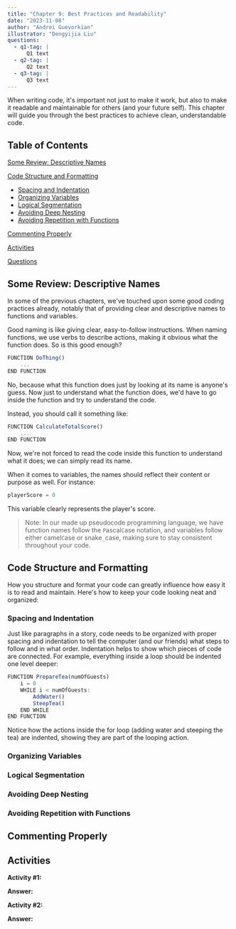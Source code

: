 ```yaml
---
title: "Chapter 9: Best Practices and Readability"
date: "2023-11-08"
author: "Andrei Guevorkian"
illustrator: "Dengyijia Liu"
questions:
  - q1-tag: |
      Q1 text
  - q2-tag: |
      Q2 text
  - q3-tag: |
      Q3 text
---
```


When writing code, it's important not just to make it work, but also to make it readable and maintainable for others (and your future self). This chapter will guide you through the best practices to achieve clean, understandable code.

## Table of Contents

[Some Review: Descriptive Names](#some-review-descriptive-names)

[Code Structure and Formatting](#code-structure-and-formatting)

- [Spacing and Indentation](#spacing-and-indentation)
- [Organizing Variables](#organizing-variables)
- [Logical Segmentation](#logical-segmentation)
- [Avoiding Deep Nesting](#avoiding-deep-nesting)
- [Avoiding Repetition with Functions](#avoiding-repetition-with-functions)

[Commenting Properly](#commenting-properly)

[Activities](#activities)

[Questions](#questions)

## Some Review: Descriptive Names

In some of the previous chapters, we've touched upon some good coding practices already, notably that of providing clear and descriptive names to functions and variables.

Good naming is like giving clear, easy-to-follow instructions. When naming functions, we use verbs to describe actions, making it obvious what the function does. So is this good enough?

```typescript
FUNCTION DoThing()
    ...
END FUNCTION
```

No, because what this function does just by looking at its name is anyone's guess. Now just to understand what the function does, we'd have to go inside the function and try to understand the code.

Instead, you should call it something like:

```typescript
FUNCTION CalculateTotalScore()
    ...
END FUNCTION
```

Now, we're not forced to read the code inside this function to understand what it does; we can simply read its name.

When it comes to variables, the names should reflect their content or purpose as well. For instance:

```typescript
playerScore = 0
```

This variable clearly represents the player's score.

> Note: In our made up pseudocode programming language, we have function names follow the `P`ascal`C`ase notation, and variables follow either camel`C`ase or snake`_`case, making sure to stay consistent throughout your code.

## Code Structure and Formatting

How you structure and format your code can greatly influence how easy it is to read and maintain. Here's how to keep your code looking neat and organized:

### Spacing and Indentation

Just like paragraphs in a story, code needs to be organized with proper spacing and indentation to tell the computer (and our friends) what steps to follow and in what order. Indentation helps to show which pieces of code are connected. For example, everything inside a loop should be indented one level deeper:

```typescript
FUNCTION PrepareTea(numOfGuests)
    i = 0
    WHILE i < numOfGuests:
        AddWater()
        SteepTea()
    END WHILE
END FUNCTION
```

Notice how the actions inside the for loop (adding water and steeping the tea) are indented, showing they are part of the looping action.

### Organizing Variables

### Logical Segmentation

### Avoiding Deep Nesting

### Avoiding Repetition with Functions

## Commenting Properly

## Activities

**Activity #1:**

**Answer:**

**Activity #2:**

**Answer:**
